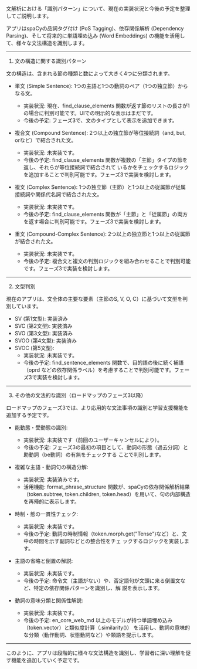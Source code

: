 文解析における「識別パターン」について、現在の実装状況と今後の予定を整理してご説明します。

  アプリはspaCyの品詞タグ付け (PoS Tagging)、依存関係解析 (Dependency Parsing)、そして将来的に単語埋め込み 
  (Word Embeddings) の機能を活用して、様々な文法構造を識別します。

  ---

  1. 文の構造に関する識別パターン

  文の構造は、含まれる節の種類と数によって大きく4つに分類されます。

   * 単文 (Simple Sentence): 1つの主語と1つの動詞のペア（1つの独立節）からなる文。
       * 実装状況: 現在、find_clause_elements
         関数が返す節のリストの長さが1の場合に判別可能です。UIでの明示的な表示はまだです。
       * 今後の予定: フェーズ3で、文のタイプとして表示を追加できます。

   * 複合文 (Compound Sentence): 2つ以上の独立節が等位接続詞（and, but, orなど）で結合された文。
       * 実装状況: 未実装です。
       * 今後の予定: find_clause_elements 関数が複数の「主節」タイプの節を返し、それらが等位接続詞で結合されて
         いるかをチェックするロジックを追加することで判別可能です。フェーズ3で実装を検討します。

   * 複文 (Complex Sentence): 1つの独立節（主節）と1つ以上の従属節が従属接続詞や関係代名詞で結合された文。
       * 実装状況: 未実装です。
       * 今後の予定: find_clause_elements
         関数が「主節」と「従属節」の両方を返す場合に判別可能です。フェーズ3で実装を検討します。

   * 重文 (Compound-Complex Sentence): 2つ以上の独立節と1つ以上の従属節が結合された文。
       * 実装状況: 未実装です。
       * 今後の予定: 複合文と複文の判別ロジックを組み合わせることで判別可能です。フェーズ3で実装を検討します。

  ---

  2. 文型判別

  現在のアプリは、文全体の主要な要素（主節のS, V, O, C）に基づいて文型を判別しています。

   * SV (第1文型): 実装済み
   * SVC (第2文型): 実装済み
   * SVO (第3文型): 実装済み
   * SVOO (第4文型): 実装済み
   * SVOC (第5文型):
       * 実装状況: 未実装です。
       * 今後の予定: find_sentence_elements 関数で、目的語の後に続く補語（oprd
         などの依存関係ラベル）を考慮することで判別可能です。フェーズ3で実装を検討します。

  ---

  3. その他の文法的な識別（ロードマップのフェーズ3以降）

  ロードマップのフェーズ3では、より応用的な文法事項の識別と学習支援機能を追加する予定です。

   * 能動態・受動態の識別:
       * 実装状況: 未実装です（前回のユーザーキャンセルにより）。
       * 今後の予定: フェーズ3の最初の項目として、動詞の形態（過去分詞）と助動詞（be動詞）の有無をチェックする
         ことで判別します。

   * 複雑な主語・動詞句の構造分解:
       * 実装状況: 実装済みです。
       * 活用機能: format_phrase_structure 関数が、spaCyの依存関係解析結果（token.subtree, token.children,
         token.head）を用いて、句の内部構造を再帰的に表示します。

   * 時制・態の一貫性チェック:
       * 実装状況: 未実装です。
       * 今後の予定: 動詞の時制情報（token.morph.get("Tense")など）と、文中の時間を示す副詞などとの整合性をチェ
         ックするロジックを実装します。

   * 主語の省略と倒置の解説:
       * 実装状況: 未実装です。
       * 今後の予定: 命令文（主語がない）や、否定語句が文頭に来る倒置文など、特定の依存関係パターンを識別し、解
         説を表示します。

   * 動詞の意味分類と関係性解説:
       * 実装状況: 未実装です。
       * 今後の予定: en_core_web_md 以上のモデルが持つ単語埋め込み（token.vector）と類似度計算（.similarity()）
         を活用し、動詞の意味的な分類（動作動詞、状態動詞など）や類語を提示します。

  ---

  このように、アプリは段階的に様々な文法構造を識別し、学習者に深い理解を促す機能を追加していく予定です。